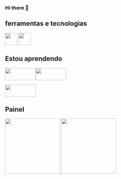 ### Hi there 👋

<!--
**JuanMM0/JuanMM0** is a ✨ _special_ ✨ repository because its `README.md` (this file) appears on your GitHub profile.

Here are some ideas to get you started:

- 🔭 I’m currently working on ... Não estou trabalhando
- 🌱 I’m currently learning ... Estou no SENAI aprendendo programação
- 👯 I’m looking to collaborate on ... Não estou procurando
- 🤔 I’m looking for help with ... Não consigo ajudar
- 💬 Ask me about ... Procureme no Github
- 📫 How to reach me: ... não chergará 
- 😄 Pronouns: ... ele/dele
- ⚡ Fun fact: Não jogo LOL
-->

## ferramentas e tecnologias


<img src="https://cdn.jsdelivr.net/gh/devicons/devicon/icons/github/github-original.svg" width="40" height="40"/> <img src="https://cdn.jsdelivr.net/gh/devicons/devicon/icons/visualstudio/visualstudio-plain.svg" width="40" height="40" />

      
          
## Estou aprendendo

<img src="https://cdn.jsdelivr.net/gh/devicons/devicon/icons/html5/html5-original-wordmark.svg" width="100" height="40"/><img 
                                                                                                                          src="https://cdn.jsdelivr.net/gh/devicons/devicon/icons/css3/css3-original-wordmark.svg" width="100" height="40"/>
                                                                                                                          
<img src="https://cdn.jsdelivr.net/gh/devicons/devicon/icons/java/java-original-wordmark.svg" width="100" height="40"/>                                                                                                                          
                                                                                                                          
                                                                                                                          

## Painel

<div> <a href="https://github.com/JuanMM0"> <img height="180em" src="https://github-readme-stats.vercel.app/api/top-langs/?username=JuanMM0&layout=compact&langs_count=7&theme=dracula"/> <img height="180em" src="https://github-readme-stats.vercel.app/api?username=JuanMM0&show_icons=true&theme=dracula&include_all_commits=true&count_private=true"/> </div>
